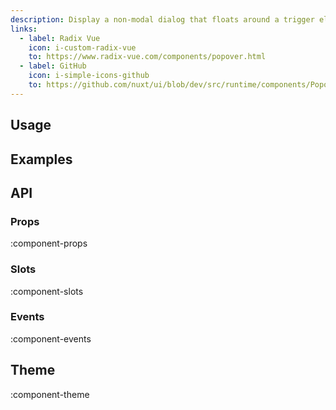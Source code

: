 ```yaml
---
description: Display a non-modal dialog that floats around a trigger element.
links:
  - label: Radix Vue
    icon: i-custom-radix-vue
    to: https://www.radix-vue.com/components/popover.html
  - label: GitHub
    icon: i-simple-icons-github
    to: https://github.com/nuxt/ui/blob/dev/src/runtime/components/Popover.vue
---
```


## Usage

## Examples

## API

### Props

:component-props

### Slots

:component-slots

### Events

:component-events

## Theme

:component-theme
